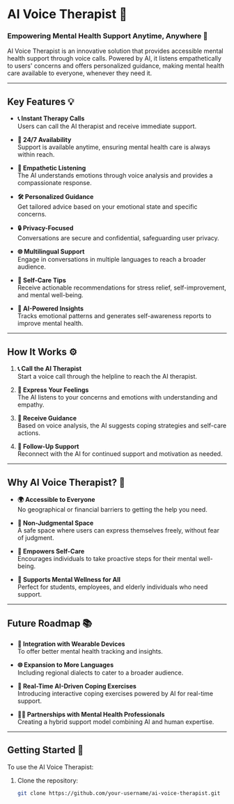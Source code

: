 # AI Voice Therapist 🤖

### Empowering Mental Health Support Anytime, Anywhere 💬

AI Voice Therapist is an innovative solution that provides accessible mental health support through voice calls. Powered by AI, it listens empathetically to users' concerns and offers personalized guidance, making mental health care available to everyone, whenever they need it.

---

## Key Features 💡

- **📞 Instant Therapy Calls**  
  Users can call the AI therapist and receive immediate support.

- **🌟 24/7 Availability**  
  Support is available anytime, ensuring mental health care is always within reach.

- **💛 Empathetic Listening**  
  The AI understands emotions through voice analysis and provides a compassionate response.

- **🛠️ Personalized Guidance**  
  Get tailored advice based on your emotional state and specific concerns.

- **🔒 Privacy-Focused**  
  Conversations are secure and confidential, safeguarding user privacy.

- **🌐 Multilingual Support**  
  Engage in conversations in multiple languages to reach a broader audience.

- **🧠 Self-Care Tips**  
  Receive actionable recommendations for stress relief, self-improvement, and mental well-being.

- **🔬 AI-Powered Insights**  
  Tracks emotional patterns and generates self-awareness reports to improve mental health.

---

## How It Works ⚙️

1. **📞 Call the AI Therapist**  
   Start a voice call through the helpline to reach the AI therapist.

2. **🤔 Express Your Feelings**  
   The AI listens to your concerns and emotions with understanding and empathy.

3. **💪 Receive Guidance**  
   Based on voice analysis, the AI suggests coping strategies and self-care actions.

4. **💪 Follow-Up Support**  
   Reconnect with the AI for continued support and motivation as needed.

---

## Why AI Voice Therapist? 🎯

- **🌍 Accessible to Everyone**  
  No geographical or financial barriers to getting the help you need.

- **🙏 Non-Judgmental Space**  
  A safe space where users can express themselves freely, without fear of judgment.

- **🌿 Empowers Self-Care**  
  Encourages individuals to take proactive steps for their mental well-being.

- **👥 Supports Mental Wellness for All**  
  Perfect for students, employees, and elderly individuals who need support.

---

## Future Roadmap 📚

- **🧠 Integration with Wearable Devices**  
  To offer better mental health tracking and insights.

- **🌐 Expansion to More Languages**  
  Including regional dialects to cater to a broader audience.

- **🎨 Real-Time AI-Driven Coping Exercises**  
  Introducing interactive coping exercises powered by AI for real-time support.

- **👨‍⚕️ Partnerships with Mental Health Professionals**  
  Creating a hybrid support model combining AI and human expertise.

---

## Getting Started 🚀

To use the AI Voice Therapist:

1. Clone the repository:
   ```bash
   git clone https://github.com/your-username/ai-voice-therapist.git
